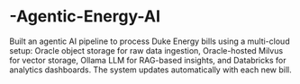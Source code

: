 # -Agentic-Energy-AI
Built an agentic AI pipeline to process Duke Energy bills using a multi-cloud setup: Oracle object storage for raw data ingestion, Oracle-hosted Milvus for vector storage, Ollama LLM for RAG-based insights, and Databricks for analytics dashboards. The system updates automatically with each new bill.

